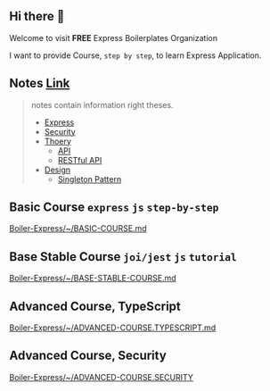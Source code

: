 ## Hi there 👋

Welcome to visit **FREE** Express Boilerplates Organization

I want to provide Course, `step by step`, to learn Express Application.

## Notes [Link](https://github.com/Boiler-Express/.github/tree/main/notes)

> notes contain information right theses.
> 
> - [Express](https://github.com/Boiler-Express/.github/tree/main/notes/express)
> - [Security](https://github.com/Boiler-Express/.github/tree/main/notes/security)
> - [Thoery](https://github.com/Boiler-Express/.github/tree/main/notes/theory)
>   - [API](https://github.com/Boiler-Express/.github/blob/main/notes/theory/API.md)
>   - [RESTful API](https://github.com/Boiler-Express/.github/blob/main/notes/theory/RESTFUL-API.md)
> - [Design](https://github.com/Boiler-Express/.github/tree/main/notes/design)
>   - [Singleton Pattern](https://github.com/Boiler-Express/.github/tree/main/notes/design/SINGLETON.md)



## Basic Course `express` `js` `step-by-step`

[Boiler-Express/~/BASIC-COURSE.md](https://github.com/Boiler-Express/.github/blob/main/profile/BASIC-COURSE.md)

## Base Stable Course `joi/jest` `js` `tutorial`

[Boiler-Express/~/BASE-STABLE-COURSE.md](https://github.com/Boiler-Express/.github/blob/main/profile/BASE-STABLE-COURSE.md)

## Advanced Course, TypeScript

[Boiler-Express/~/ADVANCED-COURSE.TYPESCRIPT.md](https://github.com/Boiler-Express/.github/blob/main/profile/ADVANCED-COURSE.TYPESCRIPT.md)

## Advanced Course, Security

[Boiler-Express/~/ADVANCED-COURSE.SECURITY](https://github.com/Boiler-Express/.github/blob/main/profile/ADVANCED-COURSE.SECURITY.md)
